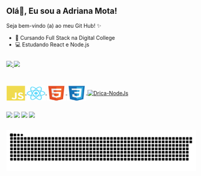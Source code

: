## Olá👋, Eu sou a Adriana Mota!

Seja bem-vindo (a) ao meu Git Hub! ✨ 

- 🌱 Cursando Full Stack na Digital College
- 💻 Estudando React e Node.js

##

<div>
  <a href="https://github.com/dricaamw">
  <img height="180em" src="https://github-readme-stats.vercel.app/api/top-langs/?username=dricaamw&hide_title=true&layout=normal&langs_count=16&theme=radical"/>
  <img height="180em" src="https://github-readme-stats.vercel.app/api?username=dricaamw&hide_title=true&show_icons=true&theme=radical&include_all_commits=true&count_private=true"/>
</div>

##

<div style="display: inline_block"><br>
  <img align="center" alt="Drica-Js" height="40" width="50" src="https://raw.githubusercontent.com/devicons/devicon/master/icons/javascript/javascript-plain.svg">
  <img align="center" alt="Drica-React" height="40" width="50" src="https://raw.githubusercontent.com/devicons/devicon/master/icons/react/react-original.svg">
  <img align="center" alt="Drica-HTML" height="40" width="50" src="https://raw.githubusercontent.com/devicons/devicon/master/icons/html5/html5-original.svg">
  <img align="center" alt="Drica-CSS" height="40" width="50" src="https://raw.githubusercontent.com/devicons/devicon/master/icons/css3/css3-original.svg">
  <img align="center" alt="Drica-NodeJs" height="40" width="50" src="https://cdn.jsdelivr.net/gh/devicons/devicon@latest/icons/nodejs/nodejs-plain-wordmark.svg">         
</div>  
               
##
 
<div> 
  <a href="https://www.instagram.com/adrianaamwutke" target="_blank"><img src="https://img.shields.io/badge/-Instagram-%23E4405F?style=for-the-badge&logo=instagram&logoColor=white" target="_blank"></a>
 	<a href="https://discord.gg/9xnqHcat" target="_blank"><img src="https://img.shields.io/badge/Discord-7289DA?style=for-the-badge&logo=discord&logoColor=white" target="_blank"></a> 
  <a href = "mailto:drica.amw@gmail.com"><img src="https://img.shields.io/badge/-Gmail-%23333?style=for-the-badge&logo=gmail&logoColor=white" target="_blank"></a>
  <a href="https://www.linkedin.com/in/adriana-mota-858a552a1" target="_blank"><img src="https://img.shields.io/badge/-LinkedIn-%230077B5?style=for-the-badge&logo=linkedin&logoColor=white" target="_blank"></a>   
</div>

##

<picture>
  <source media="(prefers-color-scheme: dark)" srcset="https://raw.githubusercontent.com/dricaamw/dricaamw/output/github-contribution-grid-snake-dark.svg">
  <source media="(prefers-color-scheme: light)" srcset="https://raw.githubusercontent.com/dricaamw/dricaamw/output/github-contribution-grid-snake.svg">
  <img alt="github contribution grid snake animation" src="https://raw.githubusercontent.com/dricaamw/dricaamw/output/github-contribution-grid-snake.svg">
</picture>









